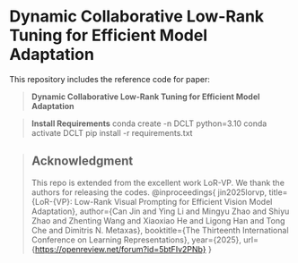 # Dynamic Collaborative Low-Rank Tuning for Efficient Model Adaptation

This repository includes the reference code for paper: 

> **Dynamic Collaborative Low-Rank Tuning for Efficient Model Adaptation**

> **Install Requirements**
> conda create -n DCLT python=3.10
conda activate DCLT
pip install -r requirements.txt


> ## Acknowledgment
> This repo is extended from the excellent work LoR-VP. We thank the authors for releasing the codes.
@inproceedings{
jin2025lorvp,
title={LoR-{VP}: Low-Rank Visual Prompting for Efficient Vision Model Adaptation},
author={Can Jin and Ying Li and Mingyu Zhao and Shiyu Zhao and Zhenting Wang and Xiaoxiao He and Ligong Han and Tong Che and Dimitris N. Metaxas},
booktitle={The Thirteenth International Conference on Learning Representations},
year={2025},
url={https://openreview.net/forum?id=5btFIv2PNb}
}
